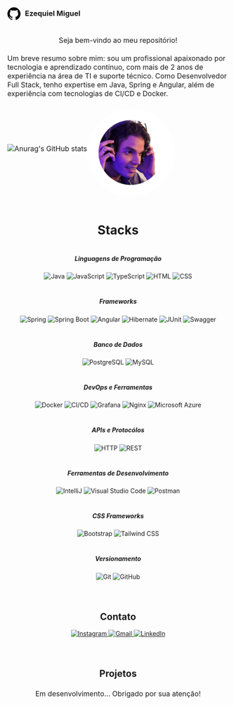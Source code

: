 <!-- Topo -->
<div class="titulo">
    <img src="assets/github-icon.png" alt="Perfil" class="github-icon">
    <h3>Ezequiel Miguel</h3>
    
</div>
<div class="sub-titulo">
    <p>Seja bem-vindo ao meu repositório!</p>
</div>
        <p>Um breve resumo sobre mim: sou um profissional apaixonado por tecnologia e aprendizado contínuo, com mais de 2 anos de experiência na área de TI e suporte técnico. Como Desenvolvedor Full Stack, tenho expertise em Java, Spring e Angular, além de experiência com tecnologias de CI/CD e Docker. </´p>

<div class="titulo">

![Anurag's GitHub stats](https://github-readme-stats.vercel.app/api?username=Ki3lMigu3l&show_icons=true&theme=radical)

 <img src="assets/perfil-ki3lmigu3l.png" alt="Perfil" class="perfil-icon">

</div>

<!-- Stacks -->
<div class="stacks">
    <h1>Stacks</h1>
    <div>
        <h5>Linguagens de Programação</h5>
        <img width="50" src="https://user-images.githubusercontent.com/25181517/117201156-9a724800-adec-11eb-9a9d-3cd0f67da4bc.png" alt="Java" title="Java"/>
        <img width="50" src="https://user-images.githubusercontent.com/25181517/117447155-6a868a00-af3d-11eb-9cfe-245df15c9f3f.png" alt="JavaScript" title="JavaScript"/>
        <img width="50" src="https://user-images.githubusercontent.com/25181517/183890598-19a0ac2d-e88a-4005-a8df-1ee36782fde1.png" alt="TypeScript" title="TypeScript"/>
        <img width="50" src="https://user-images.githubusercontent.com/25181517/192158954-f88b5814-d510-4564-b285-dff7d6400dad.png" alt="HTML" title="HTML"/>
        <img width="50" src="https://user-images.githubusercontent.com/25181517/183898674-75a4a1b1-f960-4ea9-abcb-637170a00a75.png" alt="CSS" title="CSS"/>
        <h5 class="titulo-stacks">Frameworks</h5>
        <img width="50" src="https://user-images.githubusercontent.com/25181517/117201470-f6d56780-adec-11eb-8f7c-e70e376cfd07.png" alt="Spring" title="Spring"/>
        <img width="50" src="https://user-images.githubusercontent.com/25181517/183891303-41f257f8-6b3d-487c-aa56-c497b880d0fb.png" alt="Spring Boot" title="Spring Boot"/>
        <img width="50" src="https://user-images.githubusercontent.com/25181517/183890595-779a7e64-3f43-4634-bad2-eceef4e80268.png" alt="Angular" title="Angular"/>
        <img width="50" src="https://user-images.githubusercontent.com/25181517/117207493-49665200-adf4-11eb-808e-a9c0fcc2a0a0.png" alt="Hibernate" title="Hibernate"/>
        <img width="50" src="https://user-images.githubusercontent.com/25181517/117533873-484d4480-afef-11eb-9fad-67c8605e3592.png" alt="JUnit" title="JUnit"/>
        <img width="50" src="https://user-images.githubusercontent.com/25181517/186711335-a3729606-5a78-4496-9a36-06efcc74f800.png" alt="Swagger" title="Swagger"/>
        <h5 class="titulo-stacks">Banco de Dados</h5>
        <img width="50" src="https://user-images.githubusercontent.com/25181517/117208740-bfb78400-adf5-11eb-97bb-09072b6bedfc.png" alt="PostgreSQL" title="PostgreSQL"/>
        <img width="50" src="https://user-images.githubusercontent.com/25181517/183896128-ec99105a-ec1a-4d85-b08b-1aa1620b2046.png" alt="MySQL" title="MySQL"/>
        <h5 class="titulo-stacks">DevOps e Ferramentas</h5>
        <img width="50" src="https://user-images.githubusercontent.com/25181517/117207330-263ba280-adf4-11eb-9b97-0ac5b40bc3be.png" alt="Docker" title="Docker"/>
        <img width="50" src="https://user-images.githubusercontent.com/25181517/183868728-b2e11072-00a5-47e2-8a4e-4ebbb2b8c554.png" alt="CI/CD" title="CI/CD"/>
        <img width="50" src="https://user-images.githubusercontent.com/25181517/182534075-4962068b-4407-46c2-ac67-ddcb86af30cc.png" alt="Grafana" title="Grafana"/>
        <img width="50" src="https://user-images.githubusercontent.com/25181517/183345125-9a7cd2e6-6ad6-436f-8490-44c903bef84c.png" alt="Nginx" title="Nginx"/>
        <img width="50" src="https://user-images.githubusercontent.com/25181517/183911544-95ad6ba7-09bf-4040-ac44-0adafedb9616.png" alt="Microsoft Azure" title="Microsoft Azure"/>
        <h5 class="titulo-stacks">APIs e Protocólos</h5>
        <img width="50" src="https://user-images.githubusercontent.com/25181517/192107854-765620d7-f909-4953-a6da-36e1ef69eea6.png" alt="HTTP" title="HTTP"/>
        <img width="50" src="https://user-images.githubusercontent.com/25181517/192107858-fe19f043-c502-4009-8c47-476fc89718ad.png" alt="REST" title="REST"/>
        <h5 class="titulo-stacks">Ferramentas de Desenvolvimento</h5>
        <img width="50" src="https://user-images.githubusercontent.com/25181517/192108890-200809d1-439c-4e23-90d3-b090cf9a4eea.png" alt="IntelliJ" title="IntelliJ"/>
        <img width="50" src="https://user-images.githubusercontent.com/25181517/192108891-d86b6220-e232-423a-bf5f-90903e6887c3.png" alt="Visual Studio Code" title="Visual Studio Code"/>
        <img width="50" src="https://user-images.githubusercontent.com/25181517/192109061-e138ca71-337c-4019-8d42-4792fdaa7128.png" alt="Postman" title="Postman"/>
        <h5 class="titulo-stacks">CSS Frameworks</h5>
        <img width="50" src="https://user-images.githubusercontent.com/25181517/183898054-b3d693d4-dafb-4808-a509-bab54cf5de34.png" alt="Bootstrap" title="Bootstrap"/>
        <img width="50" src="https://user-images.githubusercontent.com/25181517/202896760-337261ed-ee92-4979-84c4-d4b829c7355d.png" alt="Tailwind CSS" title="Tailwind CSS"/>
        <h5 class="titulo-stacks">Versionamento</h5>
        <img width="50" src="https://user-images.githubusercontent.com/25181517/192108372-f71d70ac-7ae6-4c0d-8395-51d8870c2ef0.png" alt="Git" title="Git"/>
        <img width="50" src="https://user-images.githubusercontent.com/25181517/192108374-8da61ba1-99ec-41d7-80b8-fb2f7c0a4948.png" alt="GitHub" title="GitHub"/>
    </div>
</div>

<!-- Contato -->
<div class="stacks">
    <h2 class="titulo-contato">Contato</h2>
    <div align="center">
    <a href="https://www.instagram.com/qui3lmigu3l" target="_blank">
        <img src="https://img.shields.io/badge/Instagram-%23E4405F?style=for-the-badge&logo=instagram&logoColor=white" alt="Instagram">
    </a>
    <a href="mailto:contato.ki3lmigu3l@gmail.com">
        <img src="https://img.shields.io/badge/Gmail-%23333?style=for-the-badge&logo=gmail&logoColor=white" alt="Gmail">
    </a>
    <a href="https://www.linkedin.com/in/ezequiel-miguel/" target="_blank">
        <img src="https://img.shields.io/badge/LinkedIn-%230077B5?style=for-the-badge&logo=linkedin&logoColor=white" alt="LinkedIn">
    </a>
</div>
</div>  

<!-- Projetos -->
<div class="stacks">
    <h2 class="titulo-contato">Projetos</h2>
    <p>Em desenvolvimento... Obrigado por sua atenção!</p>
</div>


<style>
    .titulo {
        display: flex;
        align-items: center;
        margin-bottom: 20px;
    }

    .sub-titulo {
        display: flex;
        align-items: center;
        justify-content: center;
    }

    .github-icon {
        width: 30px;
        height: 30px; 
        border-radius: 50%; 
        margin-right: 10px;
        margin-top: 8px;
    }

    h4 {
        margin-bottom: 25px;
    }

    .titulo-stacks {
        margin-top: 40px;
    }

    .titulo-contato {
        margin-top: 70px;
    }


    p {
        margin-top: 5px;
        font-size: 16px;
    }

    .perfil-icon {
        width: 200px;
        height: 200px; 
        border-radius: 50%; 
        margin-right: 10px;
        margin-top: 8px;
    }


    @media (max-width: 768px) {
        .perfil-icon {
            width: 170px;
            height: 170px; 
        }
    }

    @media (max-width: 480px) {
        .perfil-icon {
            width: 100px; 
            height: 100px; 
        }
    }

    .stacks {
        display: flex;
        justify-content: center;
        text-align: center;
        flex-direction: column;
    }
</style>